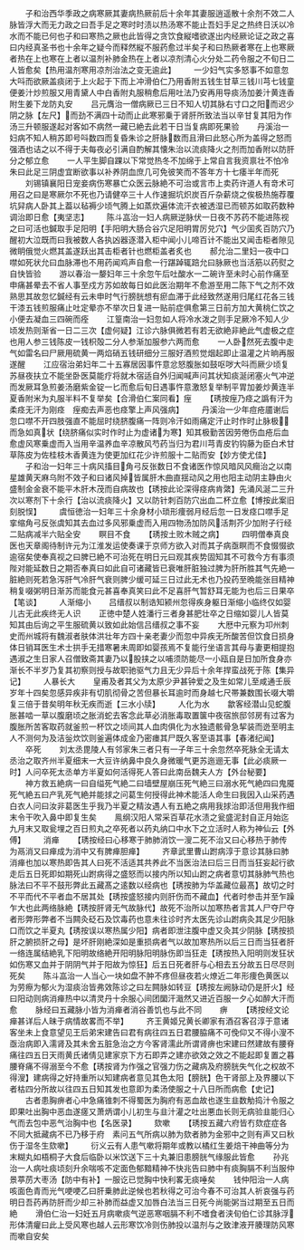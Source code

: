 <!-- { "loadSidebar": true } -->
　　子和治西华季政之病寒厥其妻病热厥前后十余年其妻服逍遥散十余剂不效二人脉皆浮大而无力政之曰吾手足之寒时时渍以热汤寒不能止吾妇手足之热终日沃以冷水而不能已何也子和曰寒热之厥也此皆得之贪饮食縦嗜欲遂出内经厥论证之政之喜曰内经真圣书也十余年之疑今而释然縦不服药愈过半矣子和曰热厥者寒在上也寒厥者热在上也寒在上者以温剂补肺金热在上者以凉剂清心火分处二药令服之不旬日二人皆愈矣【热用温剂寒用凉剂治法之变无逾此】
　　一少妇气实多怒事不如意忽大呌而欲厥盖痰闭于上火起于下而上冲滑伯仁乃用香附五钱生甘草三钱川芎七钱童便姜汁炒煎服又用青黛人中白香附丸服稍愈后用吐法乃安再用导痰汤加姜汁黄连香附生姜下龙防丸安
　　吕元膺治一僧病厥已三日不知人切其脉右寸口之阳而迟少阴之脉【左尺】而劲不满四十动而止此寒邪乗于肾肝所致法当以辛甘复其阳为作汤三升顿服遂起对客如不病然一藏已絶去此若干日当复病即死果验
　　丹溪治一妇病不知人稍苏即号呌数四而复昏朱诊之肝脉数而且滑曰此怒心所为盖得之怒而强酒也诘之以不得于夫每夜必引满自酌解其懐朱治以流痰降火之剂而加香附以防肝分之郁立愈
　　一人平生脚自踝以下常觉热冬不加绵于上常自言我资禀壮不怕冷朱曰此足三阴虚宜断欲事以补养阴血庶几可免彼笑而不答年方十七痿半年而死
　　刘锡镇襄阳日宠妾病伤寒暴亡众医云脉絶不可治或言市上卖药许道人有竒术可用召之曰是寒厥尔不死也乃请健卒三十人作速掘坑炽炭百斤杂薪烧之俟极热施荐覆坑舁病人卧其上葢以毡褥少顷气腾上如蒸炊遍体流汗衣被透湿已而顿苏如取药数种调治即日愈【夷坚志】
　　陈斗嵓治一妇人病厥逆脉伏一日夜不苏药不能进陈视之曰可活也鍼取手足阳明【手阳明大肠合谷穴足阳明胃厉兑穴】气少囬炙百防穴乃醒初大泣既而曰我被数人各执凶器逐潜入柜中闻小儿啼百计不能出又闻击柜者隙见微眀俄觉火燃其盖遂跃出其击柜者针也燃柜盖者炙也
　　郝允治二里妇一夜中口噤如死状允曰血脉滞也不用药闻鸡声自愈一行踸踔辄踣允曰脉厥也当活筋以药熨之自快皆验
　　游以春治一嫠妇年三十余忽午后吐酸水一二碗许至未时心前作痛至申痛甚晕去不省人事至戍方苏如故每日如此医治期年不愈游至用二陈下气之剂不效熟思其故忽忆鍼经有云未申时气行膀胱想有瘀血滞于此经致然遂用归尾红花各三钱干漆五钱煎服痛止吐定晕亦不举次日复进一贴前症俱愈第三日前方加大黄桃仁饮之小便去凝血三四碗而痊
　　江篁南治一妇忽如人将冷水泼之则手足厥冷不知人少顷发热则渐省一日二三次【虚何疑】江诊六脉俱微若有若无欲絶非絶此气虚极之症也用人参三钱陈皮一钱枳殻二分人参渐加服参六两而愈
　　一人卧然死去腹中走气如雷名曰尸厥用硫黄一两焰硝五钱研细分三服好酒煎觉烟起即止温灌之片晌再服遂醒
　　江应宿治弟妇年二十五寡居因事忤意忿怒腹胀如鼓呕哕大呌而厥少顷复苏昼夜扶立不能坐卧医莫能疗将就木宿适自外归闻喊声问其状知痰涎闭塞火气冲逆而发厥耳急煎姜汤磨紫金锭一匕而愈后旬日遇事忤意激怒复举制平胃加姜炒黄连半夏香附米为丸服半料不复举矣【合滑伯仁案同看】痓
　　【琇按痓乃痉之譌有汗为柔痉无汗为刚痉　痓痴去声恶也痉擎上声风强病】
　　丹溪治一少年痘疮靥谢后忽口噤不开四肢强直不能屈时绕脐腹痛一阵则冷汗如雨痛定汗止时作时止脉极而急如真状【绕脐痛似实时作时止为虚诸为寒】知其极勤苦因劳倦伤血疮后血愈虚风寒乗虚而入当用辛温养血辛凉散风芍药当归为君川芎青皮钓钩藤为臣白术甘草陈皮为佐桂枝木香黄连为使更加红花少许煎服十二贴而安【妙方使尤佳】
　　子和治一妇年三十病风搐目角弓反张数日不食诸医作惊风暗风风癎治之以南星雄黄天麻乌附不效子和曰诸风掉皆属肝木曲直揺动风之用也阳主动阴主静由火盛制金金衰不能平木肝木茂而自病故也【琇按此论深得痉病肯綮】先涌风涎二三升次以寒剂下十余行【治以流痰降火】又以防针刺百防穴出血二杯立愈【博按此案旧刻脱悮】
　　虞恒徳治一妇年三十余身材小琐形痩弱月经后忽一日发痉口噤手足挛缩角弓反张虞知其去血过多风邪乗虚而入用四物汤加防风活荆芥少加附子行经二贴病减半六贴全安
　　瞑目不食
　　【琇按土败木贼之病】
　　四明僧奉真良医也天章阁待制许元为江淮发运使奏课于京师方欲入对而其子病亟瞑而不食惙惙欲逾宿矣使奉真视之曰脾已絶不可治死在明日元曰观其疾势固知其不可救今方有事须陛对能延数日之期否奉真曰如此自可诸藏皆已衰唯肝脏独过脾为肝所胜其气先絶一脏絶则死若急泻肝气冷肝气衰则脾少缓可延三日过此无术也乃投药至晩能张目精神稍复啜粥明日渐苏而能食元甚喜奉真笑曰此不足喜肝气暂舒耳无能为也后三日果卒【笔谈】
　　人渐缩小
　　吕缙叔以制诰知颍州忽得疾身躯日渐缩小临终仅如婴儿古无此疾终无人识
　　正徳中楚人姓潘行三者身甚肥壮卒之日缩如婴儿人皆莫知其由后询之平生服硫黄以致如此始信吕缙叔之事不妄
　　大厯中元察为卭州刺史而州城将有魏淑者肤体洪壮年方四十亲老妻少而忽中异疾无所酸苦但饮食日损身体日销耳医生术士拱手无措寒暑未周即如婴孩焉不复能行坐语言其母与妻更相提抱遇淑之生日家人召僧致斋其妻乃以股挟之以哺须防能尽一小瓯自是日加所食身亦渐长不半岁乃复其初察则授与故职驰驱气力且无少异后十余年捍蛮战死于陈【集异记】
　　人暴长大
　　皇甫及者其父为太原少尹甚钟爱之及生如常儿至咸通壬辰岁年十四矣忽感异疾非有切肌彻骨之苦但暴长耳逾时而身越七尺帯兼数围长啜大嚼复三倍于昔矣明年秋无疾而逝【三水小牍】
　　人化为水
　　歙客经潜山见蛇腹胀甚啮一草以腹磨顷之胀消蛇去客念此草必消胀毒取置箧中夜宿旅邸邻房有过客为腹胀所苦客取药就釜煎一杯饮之顷间其人血肉俱化为水独遗骸骨急挈装而迯至明主人不测何为及洁釡炊饮则釜遍体成金乃密瘗其尸既久客至语其事【春渚纪闻】
　　卒死
　　刘太丞毘陵人有邻家朱三者只有一子年三十余忽然卒死脉全无请太丞治之取齐州半夏细末一大豆许纳鼻中良久身微暖气更苏迤逦无事【此必痰厥一时】人问卒死太丞单方半夏如何活得死人答曰此南岳魏夫人方【外台秘要】
　　神方救五絶病一曰自缢死气絶二曰墙壁屋崩压死气絶三曰溺水死气絶四曰鬼魇死气絶五曰产乳死气絶并能捄之问葛生何授得此神术能活人命生曰我因入山采药遇白衣人问曰汝非葛医生乎我乃半夏之精汝遇人有五絶之病用我捄治即活但用我作细末令干吹入鼻中即复生矣
　　鳯纲汉阳人常采百草花水渍之瓮盛泥封自正月始迄九月末又取瓮埋之百日煎丸之卒死者以药丸纳口中水下之立活时人称为神仙云【外傅】
　　消瘅
　　【琇按经曰心移寒于肺肺消饮一溲二死不治又曰心移热于肺传为鬲消又曰瘅成为消中又有脾瘅胆瘅】
　　齐章武里曹山跗病淳于意诊其脉曰肺消瘅也加以寒热即告其人曰死不活适其共养此不当医治法曰后三日而当狂妄起行欲走后五日死即如期死山跗病得之盛怒而以接内所以知山跗之病者意切其脉肺气热也脉法曰不平不鼓形弊此五藏髙之逺数以经病也【琇按肺为华盖藏位最髙】故切之时不平而代不平者血不居其处【琇按盛怒接内则肝伤而不藏血】代者时参击并至乍躁乍大也此两络脉絶【琇按肝肾无气故脉代】故死不治所以加寒热者言其人尸夺尸夺者形弊形弊者不当闗灸砭石及饮毒药也意未往诊时齐太医先诊山跗病灸其足少阳脉口而饮之半夏丸【琇按误以寒热属少阳】病者即泄注腹中虚又灸其少阴脉【琇按损肝之腑损肝之母】是坏肝刚絶深如是重损病者气以故加寒热所以后三日而当狂者肝一络连属结絶乳下阳明故络絶开阳明脉阳明脉伤即当狂走【琇按热入阳明则发狂状如伤寒又血并于阴阴气并于阳故为惊狂】后五日死者肝与心相去五分故五日尽尽则死矣
　　陈斗嵓治一人当心一块如盘不肿不疼但昼夜若火燎近二年形痩色黄医以为劳瘵为郁火为湿痰治皆弗效陈诊之曰左闗脉如转豆【琇按左阙脉动仍是肝火】经曰阳动则病消瘅热中以清灵丹十余服心间团圞汗濈然又进近百服一夕心如醉大汗而愈
　　脉经曰五藏脉小皆为消瘅者消谷善饥也与此不同
　　痹
　　【琇按经文论瘅甚详后人昧于病情故畧而不举】
　　齐王黄姬兄黄长卿家有酒召客召淳于意诸客坐未上食意望见王后弟宋建告曰君有病往四五日君腰脇痛不可俛仰又不得小溲不亟治病即入濡肾及其未舍五脏急治之方今客肾濡此所谓肾痹也宋建曰然建故有腰脊痛往四五日天雨黄氏诸倩见建家京下方石即弄之建亦欲效之效之不能起即复置之暮腰脊痛不得溺至今不愈【琇按肾为作强之官强力伤之藏病及府膀胱失气化之权故不得溲】建病得之好持重所以知建病者意见其色太阳【膀胱】色干肾部上及界腰以下者枯四分所故以往四五日知其发也意即为柔汤使服之十八日所而病愈【史记】
　　古者患胸痹者心中急痛锥刺不得蜀医为胸府有恶血故也遂生韭数觔捣汁令服之即果吐出胸中恶血遂瘥又萧炳谓小儿初生与韭汁灌之吐出悪血长则无病验韭能归心气而去包中恶气治胸中也【名医录】
　　欬嗽
　　【琇按五藏六府皆冇欬症症各不同大抵藏病不已乃移于府　素问五气所病以肺为欬者肺为金邪中之则有声又曰秋伤于湿冬生欬嗽】
　　衍义云有人患气嗽将期年或教以橘红生姜焙干神曲等分为末糊丸如梧桐子大食后临卧以米饮送下三十丸兼旧患膀胱气缘服此皆愈
　　孙兆治一人病吐痰顷刻升余喘咳不定面色郁黯精神不快兆告曰肺中有痰胸膈不利当服仲景葶苈大枣汤【防中有补】一服讫已觉胸中快利畧无痰唾矣
　　钱仲阳治一人病咳面色青而光气哽哽乙曰肝乗肺此逆候也若秋得之可治今春不可治其人祈哀强与药明日吾药再防肝而少却三补肺而益虚又加唇白法当三日死今尚能粥当过期至五日而絶
　　滑伯仁治一妇妊五月病嗽痰气逆恶寒咽膈不利不嗜食者浃旬伯仁诊其脉浮形体清癯曰此上受风寒也越人云形寒饮冷则伤肺投以温剂与之致津液开腠理防风寒而嗽自安矣
